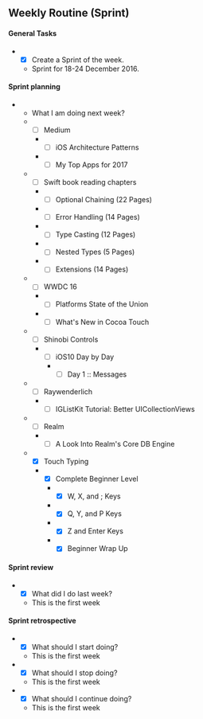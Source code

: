 ## Weekly Routine (Sprint)

#### General Tasks
* - [x] Create a Sprint of the week.
  - Sprint for 18-24 December 2016.

#### Sprint planning
* - What I am doing next week?
  * - [ ] Medium
    * - [ ] iOS Architecture Patterns
    * - [ ] My Top Apps for 2017

  * - [ ] Swift book reading chapters
    * - [ ] Optional Chaining (22 Pages)
    * - [ ] Error Handling (14 Pages)
    * - [ ] Type Casting (12 Pages)
    * - [ ] Nested Types (5 Pages)
    * - [ ] Extensions (14 Pages)

  * - [ ] WWDC 16
    * - [ ] Platforms State of the Union
    * - [ ] What's New in Cocoa Touch

  * - [ ] Shinobi Controls
    * - [ ] iOS10 Day by Day
      * - [ ] Day 1 :: Messages

  * - [ ] Raywenderlich
    * - [ ] IGListKit Tutorial: Better UICollectionViews

  * - [ ] Realm
    * - [ ] A Look Into Realm's Core DB Engine

  * - [x] Touch Typing
    * - [x] Complete Beginner Level
      * - [x] W, X, and ; Keys
      * - [x] Q, Y, and P Keys
      * - [x] Z and Enter Keys
      * - [x] Beginner Wrap Up

#### Sprint review
* - [x] What did I do last week?
  - This is the first week

#### Sprint retrospective
* - [x] What should I start doing?
  - This is the first week
* - [x] What should I stop doing?
  - This is the first week
* - [x] What should I continue doing?
  - This is the first week
